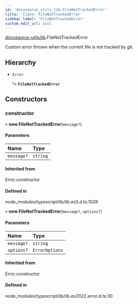 ```yaml
---
id: 'docusaurus_utils_lib.FileNotTrackedError'
title: 'Class: FileNotTrackedError'
sidebar_label: 'FileNotTrackedError'
custom_edit_url: null
---
```


[docusaurus-utils/lib](../modules/docusaurus_utils_lib.md).FileNotTrackedError

Custom error thrown when the current file is not tracked by git.

## Hierarchy

- `Error`

  ↳ **`FileNotTrackedError`**

## Constructors

### constructor

• **new FileNotTrackedError**(`message?`)

#### Parameters

| Name       | Type     |
| :--------- | :------- |
| `message?` | `string` |

#### Inherited from

Error.constructor

#### Defined in

node_modules/typescript/lib/lib.es5.d.ts:1028

• **new FileNotTrackedError**(`message?`, `options?`)

#### Parameters

| Name       | Type           |
| :--------- | :------------- |
| `message?` | `string`       |
| `options?` | `ErrorOptions` |

#### Inherited from

Error.constructor

#### Defined in

node_modules/typescript/lib/lib.es2022.error.d.ts:30
